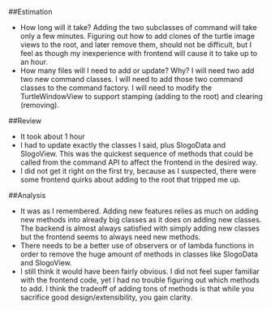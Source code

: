 ##Estimation
* How long will it take?
Adding the two subclasses of command will take only a few minutes. Figuring out how to add clones of the turtle image views to the root, and later remove them, should not be difficult, but I feel as though my inexperience with frontend will cause it to take up to an hour.
* How many files will I need to add or update? Why?
 I will need two add two new command classes. I will need to add those two command classes to the command factory. I will need to modify the TurtleWindowView to support stamping (adding to the root) and clearing (removing). 

##Review
* It took about 1 hour
* I had to update exactly the classes I said, plus SlogoData and SlogoView. This was the quickest sequence of methods that could be called from the command API to affect the frontend in the desired way.
* I did not get it right on the first try, because as I suspected, there were some frontend quirks about adding to the root that tripped me up.

##Analysis
* It was as I remembered. Adding new features relies as much on adding new methods into already big classes as it does on adding new classes. The backend is almost always
  satisfied with simply adding new classes but the frontend seems to always need new methods.
* There needs to be a better use of observers or of lambda functions in order to remove the huge amount of methods in classes like SlogoData and SlogoView. 
* I still think it would have been fairly obvious. I did not feel super familiar with the frontend code, yet I had no trouble figuring out which methods to add. I think the tradeoff
of adding tons of methods is that while you sacrifice good design/extensibility, you gain clarity. 